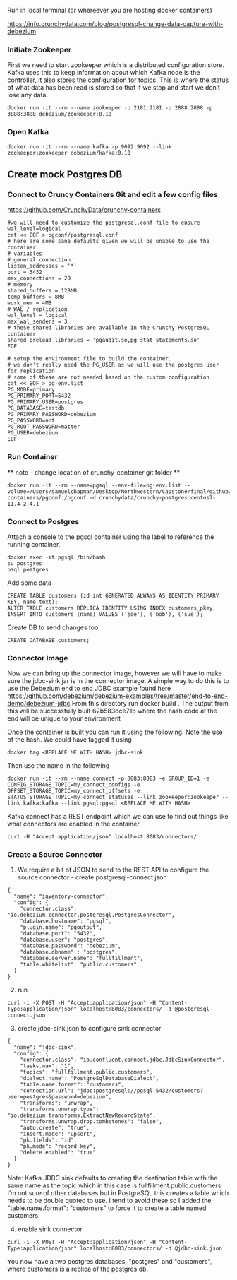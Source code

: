Run in local terminal (or whereever you are hosting docker containers) 

https://info.crunchydata.com/blog/postgresql-change-data-capture-with-debezium

### Initiate Zookeeper ## 
First we need to start zookeeper which is a distributed configuration store. Kafka uses this to keep information about which Kafka node is the controller, it also stores the configuration for topics. This is where the status of what data has been read is stored so that if we stop and start we don’t lose any data.

```
docker run -it --rm --name zookeeper -p 2181:2181 -p 2888:2888 -p 3888:3888 debezium/zookeeper:0.10
```
### Open Kafka ### 
```
docker run -it --rm --name kafka -p 9092:9092 --link zookeeper:zookeeper debezium/kafka:0.10
```

## Create mock Postgres DB ##

### Connect to Cruncy Containers Git and edit a few config files ### 
https://github.com/CrunchyData/crunchy-containers
```
#we will need to customize the postgresql.conf file to ensure wal_level=logical
cat << EOF > pgconf/postgresql.conf
# here are some sane defaults given we will be unable to use the container
# variables
# general connection
listen_addresses = '*'
port = 5432
max_connections = 20
# memory
shared_buffers = 128MB
temp_buffers = 8MB
work_mem = 4MB
# WAL / replication
wal_level = logical
max_wal_senders = 3
# these shared libraries are available in the Crunchy PostgreSQL container
shared_preload_libraries = 'pgaudit.so,pg_stat_statements.so'
EOF
```

```
# setup the environment file to build the container. 
# we don't really need the PG_USER as we will use the postgres user for replication
# some of these are not needed based on the custom configuration
cat << EOF > pg-env.list
PG_MODE=primary
PG_PRIMARY_PORT=5432
PG_PRIMARY_USER=postgres
PG_DATABASE=testdb
PG_PRIMARY_PASSWORD=debezium
PG_PASSWORD=not
PG_ROOT_PASSWORD=matter
PG_USER=debezium
EOF
```
### Run Container ### 
** note - change location of crunchy-container git folder **
```
docker run -it --rm --name=pgsql --env-file=pg-env.list --volume=/Users/samuelchapman/Desktop/Northwestern/Capstone/final/github/crunchy-containers/pgconf:/pgconf -d crunchydata/crunchy-postgres:centos7-11.4-2.4.1
```

### Connect to Postgres ###
 Attach a console to the pgsql container using the label to reference the running container.
```
docker exec -it pgsql /bin/bash
su postgres
psql postgres
```
Add some data 

```
CREATE TABLE customers (id int GENERATED ALWAYS AS IDENTITY PRIMARY KEY, name text);
ALTER TABLE customers REPLICA IDENTITY USING INDEX customers_pkey;
INSERT INTO customers (name) VALUES ('joe'), ('bob'), ('sue');
```
Create DB to send changes too
```
CREATE DATABASE customers;
```
### Connector Image ### 
Now we can bring up the connector image, however we will have to make sure the jdbc-sink jar is in the connector image. A simple way to do this is to use the Debezium end to end JDBC example found here https://github.com/debezium/debezium-examples/tree/master/end-to-end-demo/debezium-jdbc
From this directory run docker build .   The output from this will be successfully built 62b583dce71b where the hash code at the end will be unique to your environment

Once the container is built you can run it using the following. Note the use of the hash. We could have tagged it using
```
docker tag <REPLACE ME WITH HASH> jdbc-sink
```
Then use the name in the following 
```
docker run -it --rm --name connect -p 8083:8083 -e GROUP_ID=1 -e CONFIG_STORAGE_TOPIC=my_connect_configs -e OFFSET_STORAGE_TOPIC=my_connect_offsets -e STATUS_STORAGE_TOPIC=my_connect_statuses --link zookeeper:zookeeper --link kafka:kafka --link pgsql:pgsql <REPLACE ME WITH HASH>
```

Kafka connect has a REST endpoint which we can use to find out things like what connectors are enabled in the container.
```
curl -H "Accept:application/json" localhost:8083/connectors/
```

### Create a Source Connector ### 

1) We require a bit of JSON to send to the REST API to configure the source connector - create postgresql-connect.json
```
{
  "name": "inventory-connector",
  "config": {
    "connector.class": "io.debezium.connector.postgresql.PostgresConnector",
    "database.hostname": "pgsql",
    "plugin.name": "pgoutput",
    "database.port": "5432",
    "database.user": "postgres",
    "database.password": "debezium",
    "database.dbname" : "postgres",
    "database.server.name": "fullfillment",
    "table.whitelist": "public.customers"
  }
}
```
2) run 
```
curl -i -X POST -H "Accept:application/json" -H "Content-Type:application/json" localhost:8083/connectors/ -d @postgresql-connect.json
```
3) create jdbc-sink.json to configure sink connector
```
{
  "name": "jdbc-sink",
  "config": {
    "connector.class": "io.confluent.connect.jdbc.JdbcSinkConnector",
    "tasks.max": "1",
    "topics": "fullfillment.public.customers",
    "dialect.name": "PostgreSqlDatabaseDialect",
    "table.name.format": "customers",
    "connection.url": "jdbc:postgresql://pgsql:5432/customers?user=postgres&password=debezium",
    "transforms": "unwrap",
    "transforms.unwrap.type": "io.debezium.transforms.ExtractNewRecordState",
    "transforms.unwrap.drop.tombstones": "false",
    "auto.create": "true",
    "insert.mode": "upsert",
    "pk.fields": "id",
    "pk.mode": "record_key",
    "delete.enabled": "true"
  }
}
```
Note: Kafka JDBC sink defaults to creating the destination table with the same name as the topic which in this case is fullfillment.public.customers I’m not sure of other databases but in PostgreSQL this creates a table which needs to be double quoted to use. I tend to avoid these so I added the "table.name.format": "customers" to force it to create a table named customers.

4) enable sink connector 

```
curl -i -X POST -H "Accept:application/json" -H "Content-Type:application/json" localhost:8083/connectors/ -d @jdbc-sink.json
```

You now have a two postgres databases, "postgres" and "customers", where customers is a replica of the postgres db.  

